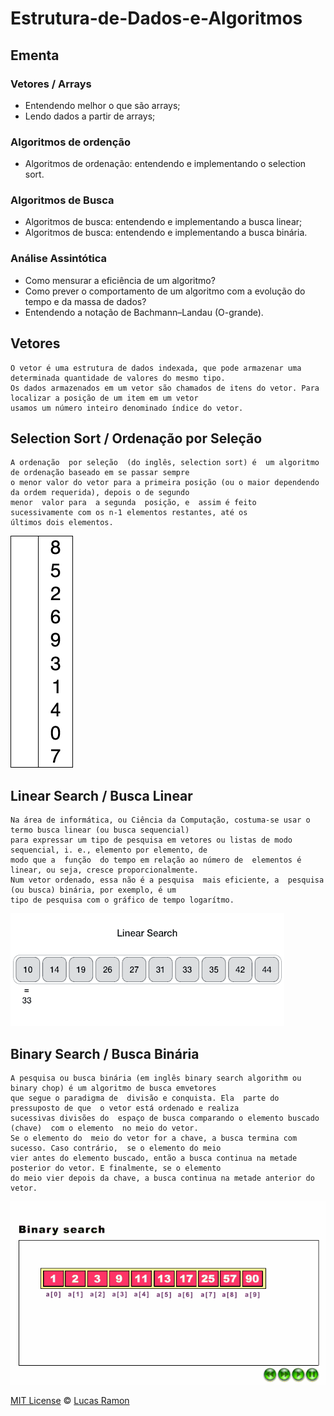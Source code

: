 # Estrutura-de-Dados-e-Algoritmos

## Ementa
### Vetores / Arrays
- Entendendo melhor o que são arrays;
- Lendo dados a partir de arrays;
### Algoritmos de ordenção
- Algoritmos de ordenação: entendendo e implementando o selection sort.
### Algoritmos de Busca
- Algoritmos de busca: entendendo e implementando a busca linear;
- Algoritmos de busca: entendendo e implementando a busca binária.
### Análise Assintótica
- Como mensurar a eficiência de um algoritmo?
- Como prever o comportamento de um algoritmo com a evolução do tempo e da massa de dados?
- Entendendo a notação de Bachmann–Landau (O-grande).

## Vetores
```
O vetor é uma estrutura de dados indexada, que pode armazenar uma determinada quantidade de valores do mesmo tipo. 
Os dados armazenados em um vetor são chamados de itens do vetor. Para localizar a posição de um item em um vetor 
usamos um número inteiro denominado índice do vetor.
```
## Selection Sort / Ordenação por Seleção
```
A ordenação  por seleção  (do inglês, selection sort) é  um algoritmo de ordenação baseado em se passar sempre
o menor valor do vetor para a primeira posição (ou o maior dependendo da ordem requerida), depois o de segundo
menor  valor para  a segunda  posição, e  assim é feito  sucessivamente com os n-1 elementos restantes, até os
últimos dois elementos.
```
![Selection Sort](https://github.com/lramon2001/Algoritmos/blob/main/Selection-Sort-Animation.gif)
## Linear Search / Busca Linear
```
Na área de informática, ou Ciência da Computação, costuma-se usar o termo busca linear (ou busca sequencial)
para expressar um tipo de pesquisa em vetores ou listas de modo sequencial, i. e., elemento por elemento, de
modo que a  função  do tempo em relação ao número de  elementos é linear, ou seja, cresce proporcionalmente. 
Num vetor ordenado, essa não é a pesquisa  mais eficiente, a  pesquisa (ou busca) binária, por exemplo, é um
tipo de pesquisa com o gráfico de tempo logarítmo.
```
![Linear Search](https://github.com/lramon2001/Algoritmos/blob/main/linear_search.gif)
## Binary Search / Busca Binária
```
A pesquisa ou busca binária (em inglês binary search algorithm ou binary chop) é um algoritmo de busca emvetores
que segue o paradigma de  divisão e conquista. Ela  parte do pressuposto de que  o vetor está ordenado e realiza 
sucessivas divisões do  espaço de busca comparando o elemento buscado (chave)  com o elemento  no meio do vetor. 
Se o elemento do  meio do vetor for a chave, a busca termina com sucesso. Caso contrário,  se o elemento do meio 
vier antes do elemento buscado, então a busca continua na metade posterior do vetor. E finalmente, se o elemento
do meio vier depois da chave, a busca continua na metade anterior do vetor.

```
![Binary Search](https://github.com/lramon2001/Algoritmos/blob/main/binary-search.gif)


[MIT License](https://github.com/lramon2001/Algoritmos/blob/main/LICENSE) © [Lucas Ramon](https://github.com/lramon2001)
